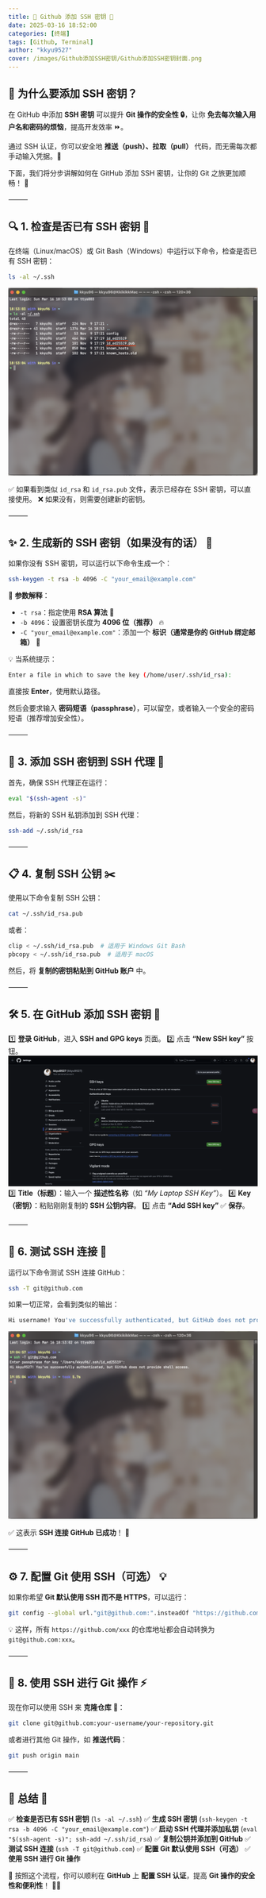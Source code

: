 ```yaml
---
title: 🚀 Github 添加 SSH 密钥 🔑
date: 2025-03-16 18:52:00
categories: [终端]
tags: [Github, Terminal]
author: "kkyu9527"
cover: /images/Github添加SSH密钥/Github添加SSH密钥封面.png
---
```


## 🌟 为什么要添加 SSH 密钥？

在 GitHub 中添加 **SSH 密钥** 可以提升 **Git 操作的安全性 🔒**，让你 **免去每次输入用户名和密码的烦恼**，提高开发效率 ⏩。

通过 SSH 认证，你可以安全地 **推送（push）、拉取（pull）** 代码，而无需每次都手动输入凭据。🎯

下面，我们将分步讲解如何在 GitHub 添加 SSH 密钥，让你的 Git 之旅更加顺畅！ 🚀

⸻

## 🔍 1. 检查是否已有 SSH 密钥 🔑

在终端（Linux/macOS）或 Git Bash（Windows）中运行以下命令，检查是否已有 SSH 密钥：
```bash
ls -al ~/.ssh
```
![检查SSH密钥.png](../images/Github添加SSH密钥/检查SSH密钥.png)

✅ 如果看到类似 `id_rsa` 和 `id_rsa.pub` 文件，表示已经存在 SSH 密钥，可以直接使用。
❌ 如果没有，则需要创建新的密钥。

⸻

## ✨ 2. 生成新的 SSH 密钥（如果没有的话） 🔐

如果你没有 SSH 密钥，可以运行以下命令生成一个：

```bash
ssh-keygen -t rsa -b 4096 -C "your_email@example.com"
```

📌 **参数解释**：
- `-t rsa`：指定使用 **RSA 算法** 🔢
- `-b 4096`：设置密钥长度为 **4096 位（推荐）** 🔥
- `-C "your_email@example.com"`：添加一个 **标识（通常是你的 GitHub 绑定邮箱）** 📧

💡 当系统提示：
```bash
Enter a file in which to save the key (/home/user/.ssh/id_rsa):
```
直接按 **Enter**，使用默认路径。

然后会要求输入 **密码短语（passphrase）**，可以留空，或者输入一个安全的密码短语（推荐增加安全性）。

⸻

## 🎯 3. 添加 SSH 密钥到 SSH 代理 🏹

首先，确保 SSH 代理正在运行：

```bash
eval "$(ssh-agent -s)"
```

然后，将新的 SSH 私钥添加到 SSH 代理：

```bash
ssh-add ~/.ssh/id_rsa
```

⸻

## 📋 4. 复制 SSH 公钥 ✂️

使用以下命令复制 SSH 公钥：

```bash
cat ~/.ssh/id_rsa.pub
```

或者：

```bash
clip < ~/.ssh/id_rsa.pub  # 适用于 Windows Git Bash
pbcopy < ~/.ssh/id_rsa.pub  # 适用于 macOS
```

然后，将 **复制的密钥粘贴到 GitHub 账户** 中。

⸻

## 🛠️ 5. 在 GitHub 添加 SSH 密钥 🔗
1️⃣ **登录 GitHub**，进入 **SSH and GPG keys** 页面。
2️⃣ 点击 **“New SSH key”** 按钮。
![新增SSH密钥.png](../images/Github添加SSH密钥/新增SSH密钥.png)
3️⃣ **Title（标题）**：输入一个 **描述性名称**（如 *“My Laptop SSH Key”*）。
4️⃣ **Key（密钥）**：粘贴刚刚复制的 **SSH 公钥内容**。
5️⃣ 点击 **“Add SSH key”** ✅ **保存**。

⸻

## 🔗 6. 测试 SSH 连接 🎯

运行以下命令测试 SSH 连接 GitHub：

```bash
ssh -T git@github.com
```

如果一切正常，会看到类似的输出：
```bash
Hi username! You've successfully authenticated, but GitHub does not provide shell access.
```

![SSH连接成功.png](../images/Github添加SSH密钥/SSH连接成功.png)

✅ 这表示 **SSH 连接 GitHub 已成功**！ 🎉

⸻

## ⚙️ 7. 配置 Git 使用 SSH（可选） 💡

如果你希望 **Git 默认使用 SSH 而不是 HTTPS**，可以运行：

```bash
git config --global url."git@github.com:".insteadOf "https://github.com/"
```

💡 这样，所有 `https://github.com/xxx` 的仓库地址都会自动转换为 `git@github.com:xxx`。

⸻

## 🚀 8. 使用 SSH 进行 Git 操作 ⚡

现在你可以使用 SSH 来 **克隆仓库** 📂：

```bash
git clone git@github.com:your-username/your-repository.git
```

或者进行其他 Git 操作，如 **推送代码**：

```bash
git push origin main
```

⸻

## 🎯 总结 📜
✅ **检查是否已有 SSH 密钥** (`ls -al ~/.ssh`)
✅ **生成 SSH 密钥** (`ssh-keygen -t rsa -b 4096 -C "your_email@example.com"`)
✅ **启动 SSH 代理并添加私钥** (`eval "$(ssh-agent -s)"; ssh-add ~/.ssh/id_rsa`)
✅ **复制公钥并添加到 GitHub**
✅ **测试 SSH 连接** (`ssh -T git@github.com`)
✅ **配置 Git 默认使用 SSH（可选）**
✅ **使用 SSH 进行 Git 操作**

📌 按照这个流程，你可以顺利在 **GitHub** 上 **配置 SSH 认证**，提高 **Git 操作的安全性和便利性**！ 🚀🎉

